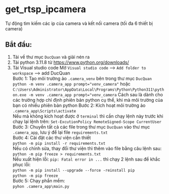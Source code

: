 # get_rtsp_ipcamera
Tự động tìm  kiếm các ip của camera và kết nối camera (tối đa 6 thiết bị camera)
## Bắt đầu:
1. Tải về thư mục `DucQuan` và giải nén ra
2. Tải python 3.11.8 từ https://www.python.org/downloads/
3. Tải Visual studio code 
Mở `Visual studio code` --> `Add folder to workspace` --> add DucQuan  
Bước 1: Tạo môi trường ảo `.camera_venv` bên trong thư mục `DucQuan`  
`python -m venv .camera_app prompt="venv_camera"` hoặc `C:\Users\Administrator\AppData\Local\Programs\Python\Python311\python.exe -m venv .camera_app prompt="venv_camera` Cách sau là dành cho các trường hợp chỉ định phiên bản python cụ thể, khi mà môi trường của bạn có nhiều phiên bản python
Bước 2: Kích hoạt môi trường ảo  
`.camera_app\Scripts\activate`  
Nếu mà không kích hoạt được ở `terminal` thì cần chạy lệnh này trước khi chạy lại lệnh trên: `Set-ExcutionPolicy RemoteSigned-Scope CurrentUser`  
Bước 3: Chuyển tất cả các file trong thư mục `DucQuan` vào thư mục `.camera_app`, lưu ý để lại file `requirements.txt`  
Bước 4: Cài đặt các thư viện cần thiết  
`python -m pip install -r requirements.txt`  
Nếu có chỉnh sửa, thay đổi thư viện thì thêm vào file bằng câu lệnh sau: `python -m pip freeze > requirements.txt`  
Nếu xuất hiện lỗi: `pip: Fatal error in ...` thì chạy 2 lệnh sau để khắc phục lỗi:  
`python -m pip install --upgrade --force -reinstall pip`  
`python -m pip freeze`  
Bước 5: Chạy phần mềm:  
`pyhon .camera_app\main.py`
